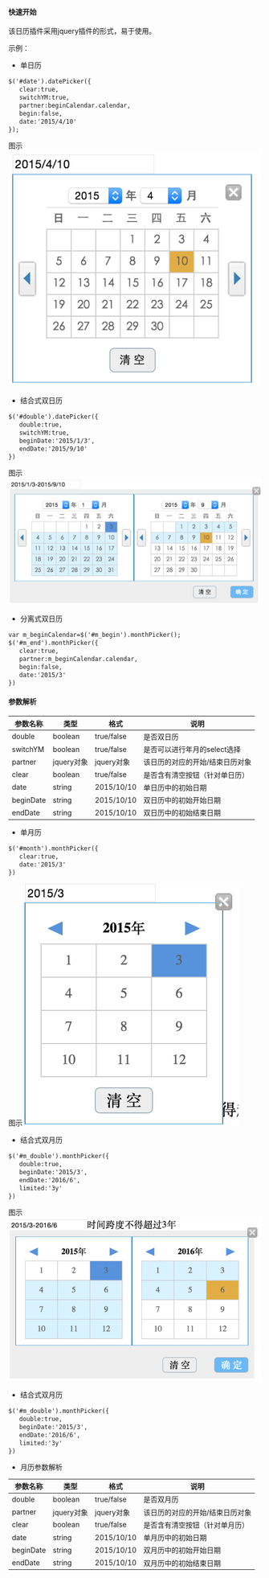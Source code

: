 ​

#### 快速开始
该日历插件采用jquery插件的形式，易于使用。

示例：

* 单日历

```
$('#date').datePicker({
   clear:true,
   switchYM:true,
   partner:beginCalendar.calendar,
   begin:false,
   date:'2015/4/10'
});
```
图示
![单日历](/readmeImages/date_single.png "图示")



* 结合式双日历

```
$('#double').datePicker({
   double:true,
   switchYM:true,
   beginDate:'2015/1/3',
   endDate:'2015/9/10'
})
```
图示
![双日历](/readmeImages/date_double.png "图示")

* 分离式双日历

```
var m_beginCalendar=$('#m_begin').monthPicker();
$('#m_end').monthPicker({
   clear:true,
   partner:m_beginCalendar.calendar,
   begin:false,
   date:'2015/3'
})
```

#### 参数解析

参数名称 | 类型 | 格式 | 说明
----- | ---- | ---- | ----
double | boolean | true/false | 是否双日历
switchYM | boolean | true/false | 是否可以进行年月的select选择
partner | jquery对象 | jquery对象 | 该日历的对应的开始/结束日历对象
clear | boolean | true/false | 是否含有清空按钮（针对单日历）
date | string | 2015/10/10 | 单日历中的初始日期
beginDate | string | 2015/10/10 | 双日历中的初始开始日期
endDate | string | 2015/10/10 | 双日历中的初始结束日期


* 单月历

```
$('#month').monthPicker({
   clear:true,
   date:'2015/3'
})
```
图示
![单月历](/readmeImages/month_single.png "图示")



* 结合式双月历

```
$('#m_double').monthPicker({
   double:true,
   beginDate:'2015/3',
   endDate:'2016/6',
   limited:'3y'
})
```
图示
![双月历](/readmeImages/month_double.png "图示")

* 结合式双月历

```
$('#m_double').monthPicker({
   double:true,
   beginDate:'2015/3',
   endDate:'2016/6',
   limited:'3y'
})
```


* 月历参数解析

参数名称 | 类型 | 格式 | 说明
----- | ---- | ---- | ----
double | boolean | true/false | 是否双月历
partner | jquery对象 | jquery对象 | 该日历的对应的开始/结束日历对象
clear | boolean | true/false | 是否含有清空按钮（针对单月历）
date | string | 2015/10/10 | 单月历中的初始日期
beginDate | string | 2015/10/10 | 双月历中的初始开始日期
endDate | string | 2015/10/10 | 双月历中的初始结束日期














































